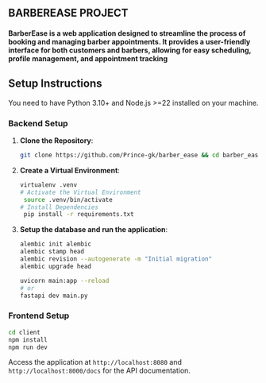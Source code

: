 ## BARBEREASE PROJECT

#### BarberEase is a web application designed to streamline the process of booking and managing barber appointments. It provides a user-friendly interface for both customers and barbers, allowing for easy scheduling, profile management, and appointment tracking

## Setup Instructions

You need to have Python 3.10+ and Node.js >=22 installed on your machine.

### Backend Setup

1. **Clone the Repository**:

   ```bash
   git clone https://github.com/Prince-gk/barber_ease && cd barber_ease
   ```

2. **Create a Virtual Environment**:

   ```bash
   virtualenv .venv
   # Activate the Virtual Environment
    source .venv/bin/activate
   # Install Dependencies
    pip install -r requirements.txt
    ```

3. **Setup the database and run the application**:

   ```bash
   alembic init alembic
   alembic stamp head
   alembic revision --autogenerate -m "Initial migration"
   alembic upgrade head

   uvicorn main:app --reload
   # or
   fastapi dev main.py
   ```

### Frontend Setup

```bash
cd client
npm install
npm run dev
```

Access the application at `http://localhost:8080` and `http://localhost:8000/docs` for the API documentation.
